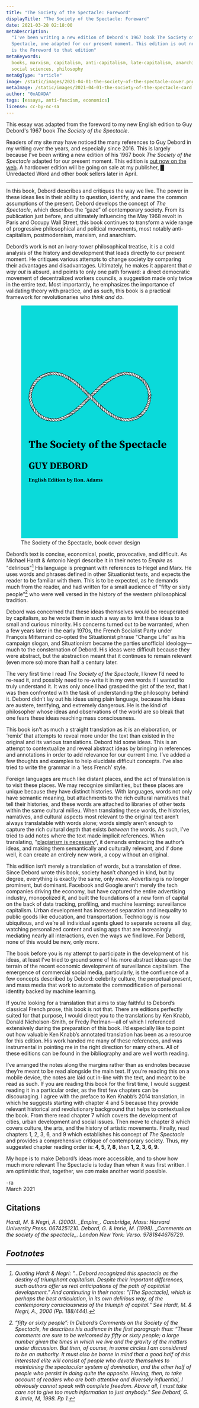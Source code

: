 ```yaml
---
title: "The Society of the Spectacle: Foreword"
displayTitle: "The Society of the Spectacle: Foreward"
date: 2021-03-28 02:18:00
metaDescription:
  "I've been writing a new edition of Debord's 1967 book The Society of the
  Spectacle, one adapted for our present moment. This edition is out now. This
  is the Foreword to that edition"
metaKeywords:
  books, marxism, capitalism, anti-capitalism, late-capitalism, anarchism,
  social sciences, philosophy
metaOgType: "article"
image: /static/images/2021-04-01-the-society-of-the-spectacle-cover.png
metaImage: /static/images/2021-04-01-the-society-of-the-spectacle-card.png
author: "0xADADA"
tags: [essays, anti-fascism, economics]
license: cc-by-nc-sa
---
```


<aside>
  <p>
    This essay was adapted from the foreword to my new English edition to Guy
    Debord's 1967 book <em>The Society of the Spectacle</em>.
  </p>
</aside>

Readers of my site may have noticed the many references to Guy Debord in my
writing over the years, and especially since 2016. This is largely because I've
been writing a new edition of his 1967 book _The Society of the Spectacle_
adapted for our present moment. This edition is
[out now on the web](https://unredacted-word.pub/spectacle). A hardcover edition
will be going on sale at my publisher, █ Unredacted Word and other book sellers
later in April.

---

In this book, Debord describes and critiques the way we live. The power in these
ideas lies in their ability to question, identify, and name the common
assumptions of the present. Debord develops the concept of _The Spectacle_,
which describes the “gaze” of contemporary society. From its publication just
before, and ultimately influencing the May 1968 revolt in Paris and Occupy Wall
Street, this book continues to transform a wide range of progressive
philosophical and political movements, most notably anti-capitalism,
postmodernism, marxism, and anarchism.

Debord’s work is not an ivory-tower philosophical treatise, it is a cold
analysis of the history and development that leads directly to our present
moment. He critiques various attempts to change society by comparing their
advantages and disadvantages. Ultimately, he makes it apparent that _a way out_
is absurd, and points to only one path forward: a direct democratic movement of
decentralized workers councils, a suggestion made only twice in the entire text.
Most importantly, he emphasizes the importance of validating theory with
practice, and as such, this book is a practical framework for revolutionaries
who _think and do_.

<figure>
  <a href="https://unredacted-word.pub/spectacle/" title="go to Book">
    <img src="/static/images/2021-04-01-the-society-of-the-spectacle-cover.png" alt="The Society of the Spectacle, cover design">
  </a>
  <figcaption>The Society of the Spectacle, book cover design</figcaption>
</figure>

Debord’s text is concise, economical, poetic, provocative, and difficult. As
Michael Hardt & Antonio Negri describe it in their notes to _Empire_ as
"delirious"[^1] His language is pregnant with references to Hegel and Marx. He
uses words and phrases defined in other Situationist texts, and expects the
reader to be familiar with them. This is to be expected, as he demands much from
the reader, and had written for a small audience of “fifty or sixty people”[^2]
who were well versed in the history of the western philosophical tradition.

Debord was concerned that these ideas themselves would be recuperated by
capitalism, so he wrote them in such a way as to limit these ideas to a small
and curious minority. His concerns turned out to be warranted, when a few years
later in the early 1970s, the French Socialist Party under François Mitterrand
co-opted the Situationist phrase "Change Life" as his campaign slogan, and
Situationism became the parties unofficial ideology—much to the consternation of
Debord. His ideas were difficult because they were abstract, but the abstraction
meant that it continues to remain relevant (even more so) more than half a
century later.

The very first time I read _The Society of the Spectacle_, I knew I’d need to
re-read it, and possibly need to re-write it in my own words if I wanted to
truly understand it. It was only once I had grasped the gist of the text, that I
was then confronted with the task of understanding the philosophy behind it.
Debord didn’t lay out his ideas using plain language, because his ideas are
austere, terrifying, and extremely dangerous. He is the kind of philosopher
whose ideas and observations of the world are so bleak that one fears these
ideas reaching mass consciousness.

This book isn’t as much a straight translation as it is an elaboration, or
‘remix’ that attempts to reveal more under the text than existed in the original
and its various translations. Debord hid some ideas. This is an attempt to
contextualize and reveal abstract ideas by bringing in references and
annotations in order to add relevance for our current time. I’ve added a few
thoughts and examples to help elucidate difficult concepts. I’ve also tried to
write the grammar in a ‘less French’ style.

Foreign languages are much like distant places, and the act of translation is to
visit these places. We may recognize similarities, but these places are unique
because they have distinct histories. With languages, words not only have
semantic meaning, but attachments to the rich cultural narratives that tell
their histories, and these words are attached to libraries of other texts within
the same cultural milieu. When translating these words, the histories,
narratives, and cultural aspects most relevant to the original text aren’t
always translatable with words alone; words simply aren’t enough to capture the
rich cultural depth that exists _between_ the words. As such, I’ve tried to add
notes where the text made implicit references. When translating,
"[plagiarism is necessary](https://unredacted-word.pub/spectacle/#ref207.1)", it
demands embracing the author’s ideas, and making them semantically and
culturally relevant, and if done well, it can create an entirely new work, a
copy without an original.

This edition isn’t merely a translation of words, but a translation of _time_.
Since Debord wrote this book, society hasn’t changed in kind, but by degree,
everything is exactly the same, only _more_. Advertising is no longer prominent,
but dominant. Facebook and Google aren’t merely the tech companies driving the
economy, but have captured the entire advertising industry, monopolized it, and
built the foundations of a new form of capital on the back of data tracking,
profiling, and machine learning: surveillance capitalism. Urban development has
increased separation and inequality to public goods like education, and
transportation. Technology is now ubiquitous, and we’re all individual agents
glued to separate screens all day, watching personalized content and using apps
that are increasingly mediating nearly all interactions, even the ways we find
love. For Debord, none of this would be new, only _more_.

The book before you is my attempt to participate in the development of his
ideas, at least I’ve tried to ground some of his more abstract ideas upon the
terrain of the recent economic development of surveillance capitalism. The
emergence of commercial social media, particularly, is the confluence of a few
concepts described by Debord: celebrity culture, the perpetual present, and mass
media that work to automate the commodification of personal identity backed by
machine learning.

If you’re looking for a translation that aims to stay faithful to Debord’s
classical French prose, this book is not that. There are editions perfectly
suited for that purpose, I would direct you to the translations by Ken Knabb,
Donald Nicholson-Smith, or Fredy Perlman—all of which I referenced extensively
during the preparation of this book. I’d especially like to point out how
valuable Ken Knabb’s annotated translation has been as a resource for this
edition. His work handed me many of these references, and was instrumental in
pointing me in the right direction for many others. All of these editions can be
found in the bibliography and are well worth reading.

I’ve arranged the notes along the margins rather than as endnotes because
they’re meant to be read alongside the main text. If you’re reading this on a
mobile device, the notes are laid out in-line with the text, and meant to be
read as such. If you are reading this book for the first time, I would suggest
reading it in a particular order, as the first few chapters can be discouraging.
I agree with the preface to Ken Knabb’s 2014 translation, in which he suggests
starting with chapter 4 and 5 because they provide relevant historical and
revolutionary background that helps to contextualize the book. From there read
chapter 7 which covers the development of cities, urban development and social
issues. Then move to chapter 8 which covers culture, the arts, and the history
of artistic movements. Finally, read chapters 1, 2, 3, 6, and 9 which
establishes his concept of _The Spectacle_ and provides a comprehensive critique
of contemporary society. Thus, my suggested chapter reading order is: **4, 5, 7,
8**, _then_ **1, 2, 3, 6, 9**.

My hope is to make Debord’s ideas more accessible, and to show how much more
relevant The Spectacle is today than when it was first written. I am optimistic
that, together, we _can_ make another world possible.

-ra<br /> March 2021

## Citations

<cite class="hanging-indent">
Hardt, M. & Negri, A. (2000). _Empire_. Cambridge, Mass: Harvard University
Press. 0674251210.

<cite class="hanging-indent">
Debord, G. & Imrie, M. (1998). _Comments on the society of the spectacle_.
London New York: Verso. 9781844676729.

## Footnotes

[^1]:
    Quoting Hardt & Negri: "...Debord recognized this spectacle as the destiny of
    triumphant capitalism. Despite their important differences, such authors offer
    us real anticipations of the path of capitalist development." And continuting
    in their notes: "[The Spectacle], which is perhaps the best articulation, in
    its own delirious way, of the contemporary consciousness of the triumph of
    capital." See Hardt, M. & Negri, A., 2000 (Pp. 188/444).

[^2]:
    “fifty or sixty people”: In Debord’s _Comments on the Society of the
    Spectacle_, he describes his audience in the first paragraph thus: “These
    comments are sure to be welcomed by fifty or sixty people; a large number
    given the times in which we live and the gravity of the matters under
    discussion. But then, of course, in some circles I am considered to be an
    authority. It must also be borne in mind that a good half of this interested
    elite will consist of people who devote themselves to maintaining the
    spectacular system of domination, and the other half of people who persist in
    doing quite the opposite. Having, then, to take account of readers who are
    both attentive and diversely influential, I obviously cannot speak with
    complete freedom. Above all, I must take care not to give too much information
    to just anybody.” See Debord, G. & Imrie, M, 1998. Pp 1.
